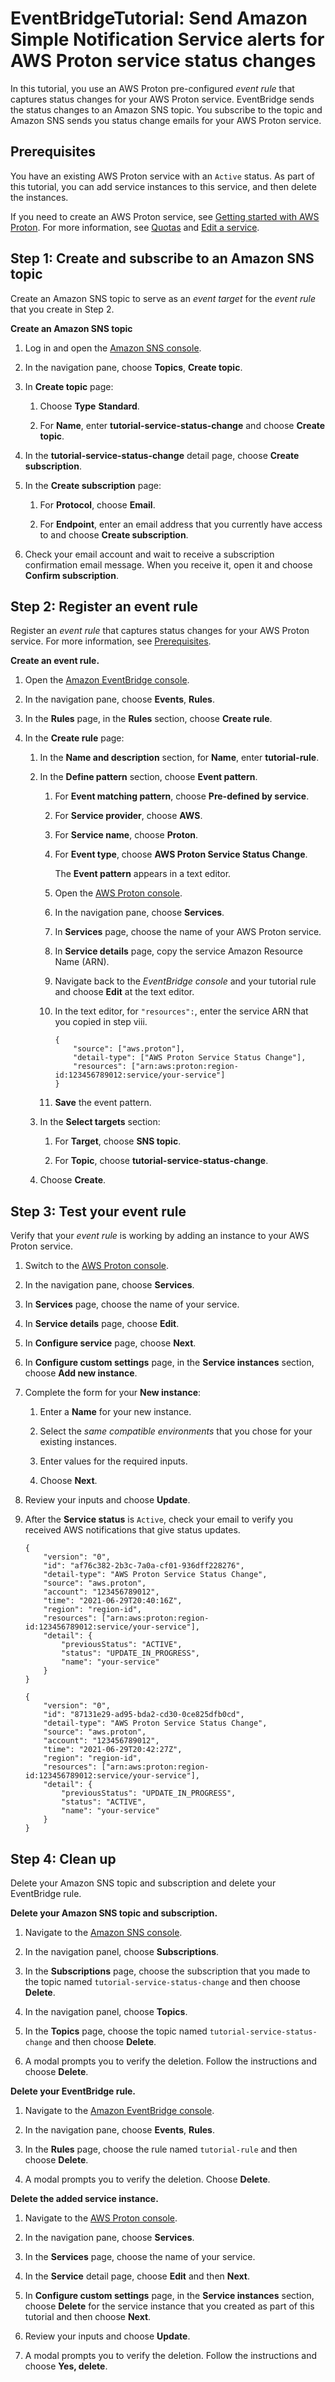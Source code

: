 # EventBridgeTutorial: Send Amazon Simple Notification Service alerts for AWS Proton service status changes<a name="event-tutorial-sns"></a>

In this tutorial, you use an AWS Proton pre\-configured *event rule* that captures status changes for your AWS Proton service\. EventBridge sends the status changes to an Amazon SNS topic\. You subscribe to the topic and Amazon SNS sends you status change emails for your AWS Proton service\.

## Prerequisites<a name="event-tutorial-sns-prereq"></a>

You have an existing AWS Proton service with an `Active` status\. As part of this tutorial, you can add service instances to this service, and then delete the instances\.

If you need to create an AWS Proton service, see [Getting started with AWS Proton](https://docs.aws.amazon.com/proton/latest/adminguide/ag-getting-started.html)\. For more information, see [Quotas](https://docs.aws.amazon.com/proton/latest/adminguide/ag-limits.html) and [Edit a service](https://docs.aws.amazon.com/proton/latest/adminguide/ag-svc-update.html)\.

## Step 1: Create and subscribe to an Amazon SNS topic<a name="event-tutorial-sns-step1"></a>

Create an Amazon SNS topic to serve as an *event target* for the *event rule* that you create in Step 2\.

**Create an Amazon SNS topic**

1. Log in and open the [Amazon SNS console](https://console.aws.amazon.com/sns/v3/)\.

1. In the navigation pane, choose **Topics**, **Create topic**\.

1. In **Create topic** page:

   1. Choose **Type** **Standard**\.

   1. For **Name**, enter **tutorial\-service\-status\-change** and choose **Create topic**\.

1. In the **tutorial\-service\-status\-change** detail page, choose **Create subscription**\.

1. In the **Create subscription** page:

   1. For **Protocol**, choose **Email**\.

   1. For **Endpoint**, enter an email address that you currently have access to and choose **Create subscription**\.

1. Check your email account and wait to receive a subscription confirmation email message\. When you receive it, open it and choose **Confirm subscription**\.

## Step 2: Register an event rule<a name="event-tutorial-ebridge-step2"></a>

Register an *event rule* that captures status changes for your AWS Proton service\. For more information, see [Prerequisites](#event-tutorial-sns-prereq)\.

**Create an event rule\.**

1. Open the [Amazon EventBridge console](https://console.aws.amazon.com/events/)\.

1. In the navigation pane, choose **Events**, **Rules**\.

1. In the **Rules** page, in the **Rules** section, choose **Create rule**\.

1. In the **Create rule** page:

   1. In the **Name and description** section, for **Name**, enter **tutorial\-rule**\.

   1. In the **Define pattern** section, choose **Event pattern**\.

      1. For **Event matching pattern**, choose **Pre\-defined by service**\.

      1. For **Service provider**, choose **AWS**\.

      1. For **Service name**, choose **Proton**\.

      1. For **Event type**, choose **AWS Proton Service Status Change**\.

         The **Event pattern** appears in a text editor\.

      1. Open the [AWS Proton console](https://console.aws.amazon.com/proton/)\.

      1. In the navigation pane, choose **Services**\.

      1. In **Services** page, choose the name of your AWS Proton service\.

      1. In **Service details** page, copy the service Amazon Resource Name \(ARN\)\.

      1. Navigate back to the *EventBridge console* and your tutorial rule and choose **Edit** at the text editor\.

      1. In the text editor, for `"resources":`, enter the service ARN that you copied in step viii\.

         ```
         {
             "source": ["aws.proton"],
             "detail-type": ["AWS Proton Service Status Change"],
             "resources": ["arn:aws:proton:region-id:123456789012:service/your-service"]
         }
         ```

      1. **Save** the event pattern\.

   1. In the **Select targets** section:

      1. For **Target**, choose **SNS topic**\.

      1. For **Topic**, choose **tutorial\-service\-status\-change**\.

   1. Choose **Create**\.

## Step 3: Test your event rule<a name="event-tutorial-ebridge-step3"></a>

Verify that your *event rule* is working by adding an instance to your AWS Proton service\.

1. Switch to the [AWS Proton console](https://console.aws.amazon.com/proton/)\.

1. In the navigation pane, choose **Services**\.

1. In **Services** page, choose the name of your service\.

1. In **Service details** page, choose **Edit**\.

1. In **Configure service** page, choose **Next**\.

1. In **Configure custom settings** page, in the **Service instances** section, choose **Add new instance**\.

1. Complete the form for your **New instance**:

   1. Enter a **Name** for your new instance\.

   1. Select the *same compatible environments* that you chose for your existing instances\.

   1. Enter values for the required inputs\.

   1. Choose **Next**\.

1. Review your inputs and choose **Update**\.

1. After the **Service status** is `Active`, check your email to verify you received AWS notifications that give status updates\.

   ```
   {
       "version": "0",
       "id": "af76c382-2b3c-7a0a-cf01-936dff228276",
       "detail-type": "AWS Proton Service Status Change",
       "source": "aws.proton",
       "account": "123456789012",
       "time": "2021-06-29T20:40:16Z",
       "region": "region-id",
       "resources": ["arn:aws:proton:region-id:123456789012:service/your-service"],
       "detail": {
           "previousStatus": "ACTIVE",
           "status": "UPDATE_IN_PROGRESS",
           "name": "your-service"
       }
   }
   ```

   ```
   {
       "version": "0",
       "id": "87131e29-ad95-bda2-cd30-0ce825dfb0cd",
       "detail-type": "AWS Proton Service Status Change",
       "source": "aws.proton",
       "account": "123456789012",
       "time": "2021-06-29T20:42:27Z",
       "region": "region-id",
       "resources": ["arn:aws:proton:region-id:123456789012:service/your-service"],
       "detail": {
           "previousStatus": "UPDATE_IN_PROGRESS",
           "status": "ACTIVE",
           "name": "your-service"
       }
   }
   ```

## Step 4: Clean up<a name="event-tutorial-ebridge-step4"></a>

Delete your Amazon SNS topic and subscription and delete your EventBridge rule\.

**Delete your Amazon SNS topic and subscription\.**

1. Navigate to the [Amazon SNS console](https://console.aws.amazon.com/sns/v3/)\.

1. In the navigation panel, choose **Subscriptions**\.

1. In the **Subscriptions** page, choose the subscription that you made to the topic named `tutorial-service-status-change` and then choose **Delete**\.

1. In the navigation panel, choose **Topics**\.

1. In the **Topics** page, choose the topic named `tutorial-service-status-change` and then choose **Delete**\.

1. A modal prompts you to verify the deletion\. Follow the instructions and choose **Delete**\.

**Delete your EventBridge rule\.**

1. Navigate to the [Amazon EventBridge console](https://console.aws.amazon.com/events/)\.

1. In the navigation pane, choose **Events**, **Rules**\.

1. In the **Rules** page, choose the rule named `tutorial-rule` and then choose **Delete**\.

1. A modal prompts you to verify the deletion\. Choose **Delete**\.

**Delete the added service instance\.**

1. Navigate to the [AWS Proton console](https://console.aws.amazon.com/proton/)\.

1. In the navigation pane, choose **Services**\.

1. In the **Services** page, choose the name of your service\.

1. In the **Service** detail page, choose **Edit** and then **Next**\.

1. In **Configure custom settings** page, in the **Service instances** section, choose **Delete** for the service instance that you created as part of this tutorial and then choose **Next**\.

1. Review your inputs and choose **Update**\.

1. A modal prompts you to verify the deletion\. Follow the instructions and choose **Yes, delete**\.